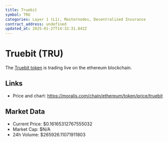 ```yaml
---
title: Truebit
symbol: TRU
categories: Layer 1 (L1), Masternodes, Decentralized Insurance 
contract_address: undefined
updated_at: 2025-01-27T14:32:31.842Z
---
```


# Truebit (TRU)
The [Truebit token](https://moralis.com/chain/ethereum/token/price/truebit) is trading live on the ethereum blockchain.

## Links
- Price and chart: https://moralis.com/chain/ethereum/token/price/truebit

## Market Data
- Current Price: $0.16165312767555032
- Market Cap: $N/A
- 24h Volume: $265926.11071911803
